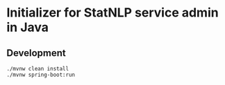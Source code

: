 # Initializer for StatNLP service admin in Java

## Development 

    ./mvnw clean install
    ./mvnw spring-boot:run